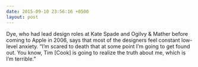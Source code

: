 ```yaml
---
date: 2015-09-10 23:56:16 +0500
layout: post
---
```

Dye, who had lead design roles at Kate Spade and Ogilvy & Mather before coming to Apple in 2006, says that most of the designers feel constant low-level anxiety. “I’m scared to death that at some point I’m going to get found out. You know, Tim [Cook] is going to realize the truth about me, which is I’m terrible.”